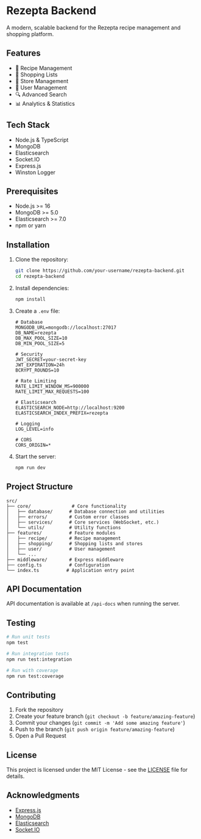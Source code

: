 # Rezepta Backend

A modern, scalable backend for the Rezepta recipe management and shopping platform.

## Features

- 🍳 Recipe Management
- 🛒 Shopping Lists
- 🏪 Store Management
- 👥 User Management
- 🔍 Advanced Search
- 📊 Analytics & Statistics

## Tech Stack

- Node.js & TypeScript
- MongoDB
- Elasticsearch
- Socket.IO
- Express.js
- Winston Logger

## Prerequisites

- Node.js >= 16
- MongoDB >= 5.0
- Elasticsearch >= 7.0
- npm or yarn

## Installation

1. Clone the repository:
   ```bash
   git clone https://github.com/your-username/rezepta-backend.git
   cd rezepta-backend
   ```

2. Install dependencies:
   ```bash
   npm install
   ```

3. Create a `.env` file:
   ```env
   # Database
   MONGODB_URL=mongodb://localhost:27017
   DB_NAME=rezepta
   DB_MAX_POOL_SIZE=10
   DB_MIN_POOL_SIZE=5

   # Security
   JWT_SECRET=your-secret-key
   JWT_EXPIRATION=24h
   BCRYPT_ROUNDS=10

   # Rate Limiting
   RATE_LIMIT_WINDOW_MS=900000
   RATE_LIMIT_MAX_REQUESTS=100

   # Elasticsearch
   ELASTICSEARCH_NODE=http://localhost:9200
   ELASTICSEARCH_INDEX_PREFIX=rezepta

   # Logging
   LOG_LEVEL=info

   # CORS
   CORS_ORIGIN=*
   ```

4. Start the server:
   ```bash
   npm run dev
   ```

## Project Structure

```
src/
├── core/               # Core functionality
│   ├── database/      # Database connection and utilities
│   ├── errors/        # Custom error classes
│   ├── services/      # Core services (WebSocket, etc.)
│   └── utils/         # Utility functions
├── features/          # Feature modules
│   ├── recipe/        # Recipe management
│   ├── shopping/      # Shopping lists and stores
│   ├── user/          # User management
│   └── ...
├── middleware/        # Express middleware
├── config.ts          # Configuration
└── index.ts          # Application entry point
```

## API Documentation

API documentation is available at `/api-docs` when running the server.

## Testing

```bash
# Run unit tests
npm test

# Run integration tests
npm run test:integration

# Run with coverage
npm run test:coverage
```

## Contributing

1. Fork the repository
2. Create your feature branch (`git checkout -b feature/amazing-feature`)
3. Commit your changes (`git commit -m 'Add some amazing feature'`)
4. Push to the branch (`git push origin feature/amazing-feature`)
5. Open a Pull Request

## License

This project is licensed under the MIT License - see the [LICENSE](LICENSE) file for details.

## Acknowledgments

- [Express.js](https://expressjs.com/)
- [MongoDB](https://www.mongodb.com/)
- [Elasticsearch](https://www.elastic.co/)
- [Socket.IO](https://socket.io/)
